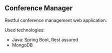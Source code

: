 ## Conference Manager

Restful conference management web application.

Used technologies:
  - Java: Spring Boot, Rest assured
  - MongoDB
